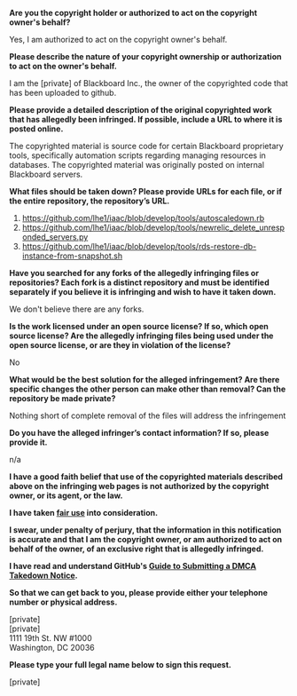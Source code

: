 **Are you the copyright holder or authorized to act on the copyright owner's behalf?**     
     
Yes, I am authorized to act on the copyright owner's behalf.     
     
**Please describe the nature of your copyright ownership or authorization to act on the owner's behalf.**     
     
I am the [private] of Blackboard Inc., the owner of the copyrighted code that has been uploaded to github.     
     
**Please provide a detailed description of the original copyrighted work that has allegedly been infringed. If possible, include a URL to where it is posted online.**     
     
The copyrighted material is source code for certain Blackboard proprietary tools, specifically automation scripts regarding managing resources in databases. The copyrighted material was originally posted on internal Blackboard servers.     
     
**What files should be taken down? Please provide URLs for each file, or if the entire repository, the repository’s URL.**     
     
1. https://github.com/lhe1/iaac/blob/develop/tools/autoscaledown.rb     
2. https://github.com/lhe1/iaac/blob/develop/tools/newrelic_delete_unresponded_servers.py     
3. https://github.com/lhe1/iaac/blob/develop/tools/rds-restore-db-instance-from-snapshot.sh     
     
**Have you searched for any forks of the allegedly infringing files or repositories? Each fork is a distinct repository and must be identified separately if you believe it is infringing and wish to have it taken down.**     
     
We don't believe there are any forks.     
     
**Is the work licensed under an open source license? If so, which open source license? Are the allegedly infringing files being used under the open source license, or are they in violation of the license?**     
     
No     
     
**What would be the best solution for the alleged infringement? Are there specific changes the other person can make other than removal? Can the repository be made private?**     
     
Nothing short of complete removal of the files will address the infringement     
     
**Do you have the alleged infringer’s contact information? If so, please provide it.**     
     
n/a     
     
**I have a good faith belief that use of the copyrighted materials described above on the infringing web pages is not authorized by the copyright owner, or its agent, or the law.**     
     
**I have taken <a href="https://www.lumendatabase.org/topics/22">fair use</a> into consideration.**     
     
**I swear, under penalty of perjury, that the information in this notification is accurate and that I am the copyright owner, or am authorized to act on behalf of the owner, of an exclusive right that is allegedly infringed.**     
     
**I have read and understand GitHub's <a href="https://help.github.com/articles/guide-to-submitting-a-dmca-takedown-notice/">Guide to Submitting a DMCA Takedown Notice</a>.**     
     
**So that we can get back to you, please provide either your telephone number or physical address.**     
     
[private]     
[private]  
1111 19th St. NW #1000     
Washington, DC 20036     
     
**Please type your full legal name below to sign this request.**     
     
[private]  
